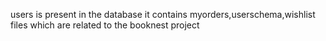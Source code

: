 users is present in the database it contains myorders,userschema,wishlist files which are related to the booknest project
